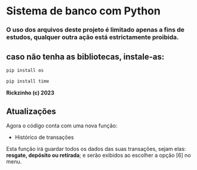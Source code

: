 # Sistema de banco com Python

### O uso dos arquivos deste projeto é limitado apenas a fins de estudos, qualquer outra ação está estrictamente proibida.


## caso não tenha as bibliotecas, instale-as:
```bash
pip install os
```
```bash
pip install time
```

**Rickzinho (c) 2023**


## **Atualizações**
Agora o código conta com uma nova função:
- Histórico de transações

Esta função irá guardar todos os dados das suas transações, sejam elas: **resgate, depósito ou retirada**; e serão exibidos ao escolher a opção [6] no menu.
